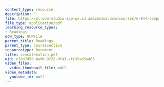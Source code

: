 ```yaml
---
content_type: resource
description: ''
file: https://ol-ocw-studio-app-qa.s3.amazonaws.com/courses/6-844-computability-theory-of-and-with-scheme-spring-2003/e76d7d500a960f25df43efc39ad5e466_concatenation.pdf
file_type: application/pdf
learning_resource_types:
- Readings
ocw_type: OCWFile
parent_title: Readings
parent_type: CourseSection
resourcetype: Document
title: concatenation.pdf
uid: e76d7d50-0a96-0f25-df43-efc39ad5e466
video_files:
  video_thumbnail_file: null
video_metadata:
  youtube_id: null
---
```

